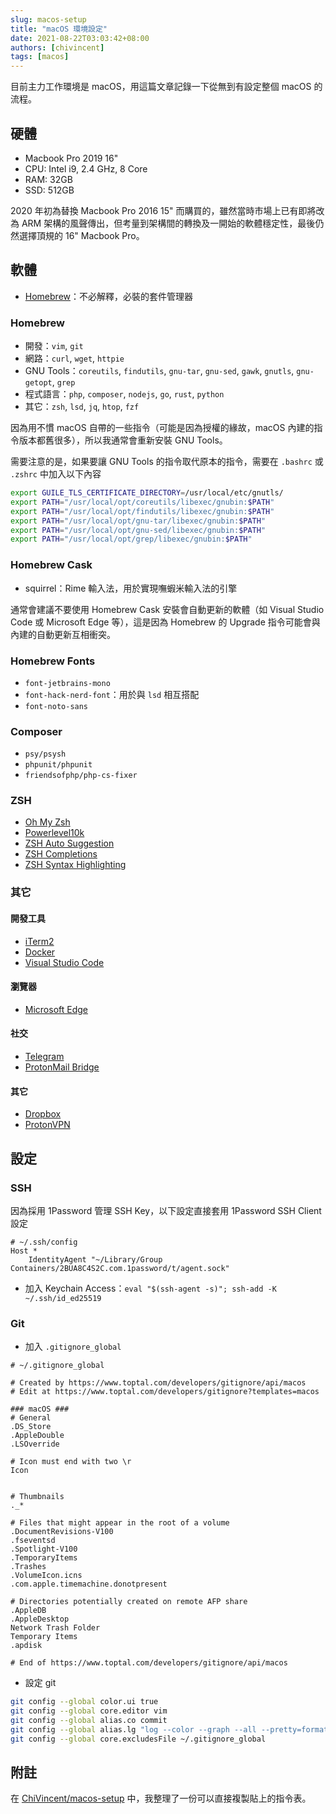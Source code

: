 ```yaml
---
slug: macos-setup
title: "macOS 環境設定"
date: 2021-08-22T03:03:42+08:00
authors: [chivincent]
tags: [macos]
---
```


目前主力工作環境是 macOS，用這篇文章記錄一下從無到有設定整個 macOS 的流程。

<!--truncate-->

## 硬體

- Macbook Pro 2019 16"
- CPU: Intel i9, 2.4 GHz, 8 Core
- RAM: 32GB
- SSD: 512GB

2020 年初為替換 Macbook Pro 2016 15" 而購買的，雖然當時市場上已有即將改為 ARM 架構的風聲傳出，但考量到架構間的轉換及一開始的軟體穩定性，最後仍然選擇頂規的 16" Macbook Pro。

## 軟體

- [Homebrew](https://brew.sh)：不必解釋，必裝的套件管理器

### Homebrew

- 開發：`vim`, `git`
- 網路：`curl`, `wget`, `httpie`
- GNU Tools：`coreutils`, `findutils`, `gnu-tar`, `gnu-sed`, `gawk`, `gnutls`, `gnu-getopt`, `grep`
- 程式語言：`php`, `composer`, `nodejs`, `go`, `rust`, `python`
- 其它：`zsh`, `lsd`, `jq`, `htop`, `fzf`

因為用不慣 macOS 自帶的一些指令（可能是因為授權的緣故，macOS 內建的指令版本都舊很多），所以我通常會重新安裝 GNU Tools。

需要注意的是，如果要讓 GNU Tools 的指令取代原本的指令，需要在 `.bashrc` 或 `.zshrc` 中加入以下內容

```bash
export GUILE_TLS_CERTIFICATE_DIRECTORY=/usr/local/etc/gnutls/
export PATH="/usr/local/opt/coreutils/libexec/gnubin:$PATH"
export PATH="/usr/local/opt/findutils/libexec/gnubin:$PATH"
export PATH="/usr/local/opt/gnu-tar/libexec/gnubin:$PATH"
export PATH="/usr/local/opt/gnu-sed/libexec/gnubin:$PATH"
export PATH="/usr/local/opt/grep/libexec/gnubin:$PATH"
```

### Homebrew Cask

- squirrel：Rime 輸入法，用於實現嘸蝦米輸入法的引擎

通常會建議不要使用 Homebrew Cask 安裝會自動更新的軟體（如 Visual Studio Code 或 Microsoft Edge 等），這是因為 Homebrew 的 Upgrade 指令可能會與內建的自動更新互相衝突。

### Homebrew Fonts

- `font-jetbrains-mono`
- `font-hack-nerd-font`：用於與 `lsd` 相互搭配
- `font-noto-sans`

### Composer

- `psy/psysh`
- `phpunit/phpunit`
- `friendsofphp/php-cs-fixer`

### ZSH

- [Oh My Zsh](https://ohmyz.sh)
- [Powerlevel10k](https://github.com/romkatv/powerlevel10k)
- [ZSH Auto Suggestion](https://github.com/zsh-users/zsh-autosuggestions)
- [ZSH Completions](https://github.com/zsh-users/zsh-completions)
- [ZSH Syntax Highlighting](https://github.com/zsh-users/zsh-syntax-highlighting)

### 其它

#### 開發工具

- [iTerm2](https://iterm2.com)
- [Docker](https://docker.com)
- [Visual Studio Code](https://code.visualstudio.com)

#### 瀏覽器

- [Microsoft Edge](https://www.microsoft.com/zh-tw/edge)

#### 社交

- [Telegram](https://telegram.org)
- [ProtonMail Bridge](https://protonmail.com/bridge)

#### 其它

- [Dropbox](https://dropbox.com)
- [ProtonVPN](https://protonvpn.com)

## 設定

### SSH

因為採用 1Password 管理 SSH Key，以下設定直接套用 1Password SSH Client 設定

```
# ~/.ssh/config
Host *
    IdentityAgent "~/Library/Group Containers/2BUA8C4S2C.com.1password/t/agent.sock"
```

- 加入 Keychain Access：`eval "$(ssh-agent -s)"; ssh-add -K ~/.ssh/id_ed25519`

### Git

- 加入 `.gitignore_global`

```
# ~/.gitignore_global

# Created by https://www.toptal.com/developers/gitignore/api/macos
# Edit at https://www.toptal.com/developers/gitignore?templates=macos

### macOS ###
# General
.DS_Store
.AppleDouble
.LSOverride

# Icon must end with two \r
Icon


# Thumbnails
._*

# Files that might appear in the root of a volume
.DocumentRevisions-V100
.fseventsd
.Spotlight-V100
.TemporaryItems
.Trashes
.VolumeIcon.icns
.com.apple.timemachine.donotpresent

# Directories potentially created on remote AFP share
.AppleDB
.AppleDesktop
Network Trash Folder
Temporary Items
.apdisk

# End of https://www.toptal.com/developers/gitignore/api/macos
```

- 設定 git

```bash
git config --global color.ui true
git config --global core.editor vim
git config --global alias.co commit
git config --global alias.lg "log --color --graph --all --pretty=format:'%Cred%h%Creset -%C(yellow)%d%Creset %s %Cgreen(%cr) %C(bold blue)<%an>%Creset' --abbrev-commit --"
git config --global core.excludesFile ~/.gitignore_global
```

## 附註

在 [ChiVincent/macos-setup](https://github.com/ChiVincent/macos-setup) 中，我整理了一份可以直接複製貼上的指令表。